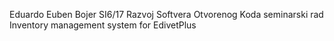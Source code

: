 Eduardo Euben Bojer SI6/17
Razvoj Softvera Otvorenog Koda seminarski rad Inventory management system for EdivetPlus
